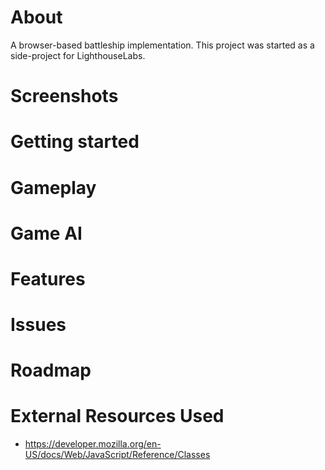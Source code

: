 # About
A browser-based battleship implementation. This project was started as a side-project for LighthouseLabs.

# Screenshots

# Getting started

# Gameplay

# Game AI

# Features

# Issues

# Roadmap

# External Resources Used
- https://developer.mozilla.org/en-US/docs/Web/JavaScript/Reference/Classes
